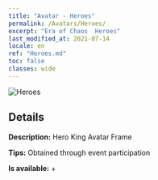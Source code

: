 ```yaml
---
title: "Avatar - Heroes"
permalink: /Avatars/Heroes/
excerpt: "Era of Chaos  Heroes"
last_modified_at: 2021-07-14
locale: en
ref: "Heroes.md"
toc: false
classes: wide
---
```

 ![Heroes](/images/a/avatarFrame_49.png)

## Details

 **Description:** Hero King Avatar Frame 

 **Tips:** Obtained through event participation 

 **Is available:**  + 

